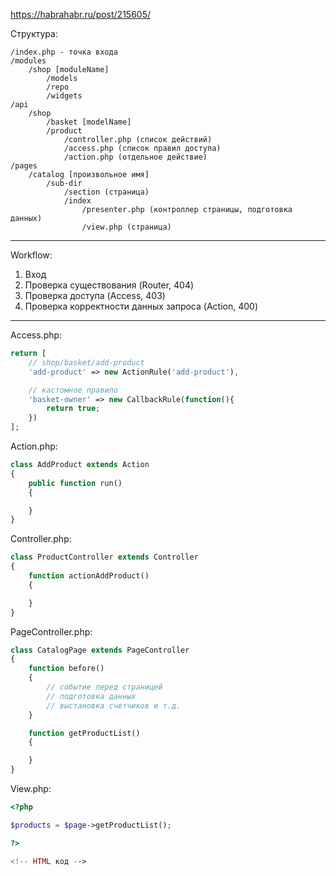 https://habrahabr.ru/post/215605/

Структура:

```
/index.php - точка входа
/modules
	/shop [moduleName]
		/models
		/repo
		/widgets
/api
	/shop
		/basket [modelName]
		/product
			/controller.php (список действий)
			/access.php (список правил доступа)
			/action.php (отдельное действие)
/pages
	/catalog [произвольное имя]
		/sub-dir
			/section (страница)
			/index
				/presenter.php (контроллер страницы, подготовка данных)
				/view.php (страница)
```

---

Workflow:

1. Вход
2. Проверка существования (Router, 404)
3. Проверка доступа (Access, 403)
4. Проверка корректности данных запроса (Action, 400)

---

Access.php:

```php
return [
	// shop/basket/add-product
	'add-product' => new ActionRule('add-product'),

	// кастомное правило
	'basket-owner' => new CallbackRule(function(){
		return true;
	})
];
```

Action.php:

```php
class AddProduct extends Action
{
	public function run()
	{

	}
}
```

Controller.php:

```php
class ProductController extends Controller
{
	function actionAddProduct()
	{

	}
}
```

PageController.php:

```php
class CatalogPage extends PageController
{
	function before()
	{
		// событие перед страницей
		// подготовка данных
		// выстановка счетчиков и т.д.
	}

	function getProductList()
	{

	}
}
```

View.php:

```php
<?php

$products = $page->getProductList();

?>

<!-- HTML код -->

```
